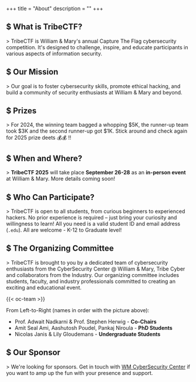 +++
title = "About"
description = ""
+++

## $ What is TribeCTF?
\> TribeCTF is William & Mary's annual Capture The Flag cybersecurity competition. It's designed to challenge, inspire, and educate participants in various aspects of information security.

## $ Our Mission
\> Our goal is to foster cybersecurity skills, promote ethical hacking, and build a community of security enthusiasts at William & Mary and beyond.

## $ Prizes
\> For 2024, the winning team bagged a whopping $5K, the runner-up team took $3K and the second runner-up got $1K. Stick around and check again for 2025 prize deets 💰💰 !!

## $ When and Where?
\> **TribeCTF 2025** will take place **September 26-28** as an **in-person event** at William & Mary. More details coming soon!

<!-- Check the [schedule page](https://tribectf.cs.wm.edu/schedule) for full details! -->

## $ Who Can Participate?
\> TribeCTF is open to all students, from curious beginners to experienced hackers. No prior experience is required – just bring your curiosity and willingness to learn! All you need is a valid student ID and email address (`.edu`). All are welcome - K-12 to Graduate level!

## $ The Organizing Committee
\> TribeCTF is brought to you by a dedicated team of cybersecurity enthusiasts from the CyberSecurity Center @ William & Mary, Tribe Cyber and collaborators from the Industry. Our organizing committee includes students, faculty, and industry professionals committed to creating an exciting and educational event.

{{< oc-team >}}

From Left-to-Right (names in order with the picture above): 
- Prof. Adwait Nadkarni & Prof. Stephen Herwig - **Co-Chairs**
- Amit Seal Ami, Aashutosh Poudel, Pankaj Niroula - **PhD Students**
- Nicolas Janis & Lily Gloudemans - **Undergraduate Students**


## $ Our Sponsor
\> We're looking for sponsors. Get in touch with [WM CyberSecurity Center](https://cybersecurity.wm.edu/) if you want to amp up the fun with your presence and support. 
<!-- \> We are proud to be sponsored by [ManTech International](https://mantech.com), a leading provider of innovative technologies and solutions for mission-critical national security programs.
ManTech's support enables us to offer this exciting opportunity to cybersecurity talents. Their commitment to fostering the next generation of cyber professionals aligns perfectly with TribeCTF's mission.

{{< mantech-logo >}} -->
